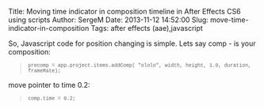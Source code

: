 Title: Moving time indicator in composition timeline in After Effects CS6 using scripts
Author: SergeM
Date: 2013-11-12 14:52:00
Slug: move-time-indicator-in-composition
Tags: after effects (aae),javascript

<div dir="ltr" style="text-align: left;" trbidi="on">So, Javascript code for position changing is simple.
Lets say comp - is your composition:
<blockquote class="tr_bq"><span style="font-family: Courier New, Courier, monospace; font-size: x-small;">precomp = app.project.items.addComp( "ololo", width, height, 1.0, duration, frameRate);</span></blockquote>move pointer to time 0.2:
<blockquote class="tr_bq"><span style="font-family: Courier New, Courier, monospace; font-size: x-small;">comp.time = 0.2;</span></blockquote></div>